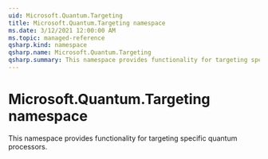 ```yaml
---
uid: Microsoft.Quantum.Targeting
title: Microsoft.Quantum.Targeting namespace
ms.date: 3/12/2021 12:00:00 AM
ms.topic: managed-reference
qsharp.kind: namespace
qsharp.name: Microsoft.Quantum.Targeting
qsharp.summary: This namespace provides functionality for targeting specific quantum processors.
---
```


# Microsoft.Quantum.Targeting namespace

This namespace provides functionality for targeting specific quantum processors.

